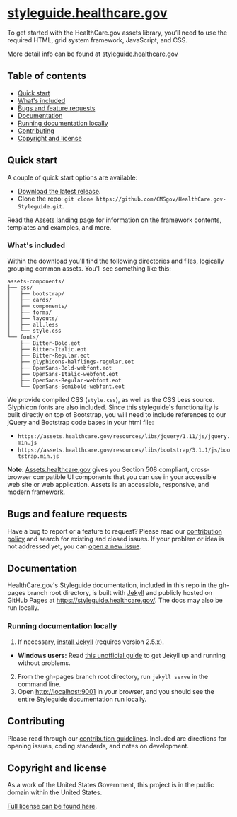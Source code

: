 # [styleguide.healthcare.gov](https://styleguide.healthcare.gov)

To get started with the HealthCare.gov assets library, you’ll need to use the required HTML, grid system framework, JavaScript, and CSS.

More detail info can be found at [styleguide.healthcare.gov](https://styleguide.healthcare.gov)

## Table of contents

- [Quick start](#quick-start)
- [What's included](#whats-included)
- [Bugs and feature requests](#bugs-and-feature-requests)
- [Documentation](#documentation)
- [Running documentation locally](#running-documentation-locally)
- [Contributing](#contributing)
- [Copyright and license](#copyright-and-license)

## Quick start

A couple of quick start options are available:

- [Download the latest release](https://github.com/CMSgov/HealthCare.gov-Styleguide/archive/master.zip).
- Clone the repo: `git clone https://github.com/CMSgov/HealthCare.gov-Styleguide.git`.

Read the [Assets landing page](https://styleguide.healthcare.gov/assets/) for information on the framework contents, templates and examples, and more.

### What's included

Within the download you'll find the following directories and files, logically grouping common assets. You'll see something like this:

```
assets-components/
├── css/
│   ├── bootstrap/
│   ├── cards/
│   ├── components/
│   ├── forms/
│   ├── layouts/
│   ├── all.less
│   └── style.css
└── fonts/
    ├── Bitter-Bold.eot
    ├── Bitter-Italic.eot
    ├── Bitter-Regular.eot
    ├── glyphicons-halflings-regular.eot
    ├── OpenSans-Bold-webfont.eot
    ├── OpenSans-Italic-webfont.eot
    ├── OpenSans-Regular-webfont.eot
    └── OpenSans-Semibold-webfont.eot
```

We provide compiled CSS (`style.css`), as well as the CSS Less source. Glyphicon fonts are also included. Since this styleguide's functionality is built directly on top of Bootstrap, you will need to include references to our jQuery and Bootstrap code bases in your html file:

- `https://assets.healthcare.gov/resources/libs/jquery/1.11/js/jquery.min.js`
- `https://assets.healthcare.gov/resources/libs/bootstrap/3.1.1/js/bootstrap.min.js`

**Note**: [Assets.healthcare.gov](https://assets.healthcare.gov) gives you Section 508 compliant, cross-browser compatible UI components that you can use in your accessible web site or web application. Assets is an accessible, responsive, and modern framework.

## Bugs and feature requests

Have a bug to report or a feature to request? Please  read our [contribution policy](https://github.com/CMSgov/HealthCare.gov-Styleguide/blob/master/CONTRIBUTING.md) and search for existing and closed issues. If your problem or idea is not addressed yet, you can [open a new issue](https://github.com/CMSgov/HealthCare.gov-Styleguide/issues/new).


## Documentation

HealthCare.gov's Styleguide documentation, included in this repo in the gh-pages branch root directory, is built with [Jekyll](http://jekyllrb.com) and publicly hosted on GitHub Pages at <https://styleguide.healthcare.gov/>. The docs may also be run locally.

### Running documentation locally

1. If necessary, [install Jekyll](http://jekyllrb.com/docs/installation) (requires version 2.5.x).
  - **Windows users:** Read [this unofficial guide](http://jekyll-windows.juthilo.com/) to get Jekyll up and running without problems.
2. From the gh-pages branch root directory, run `jekyll serve` in the command line.
3. Open <http://localhost:9001> in your browser, and you should see the entire Styleguide documentation run locally.

## Contributing

Please read through our [contribution guidelines](https://github.com/CMSgov/HealthCare.gov-Styleguide/blob/master/CONTRIBUTING.md). Included are directions for opening issues, coding standards, and notes on development.

## Copyright and license

As a work of the United States Government, this project is in the public domain within the United States.

[Full license can be found here](https://github.com/CMSgov/HealthCare.gov-Styleguide/blob/master/LICENSE.md).
